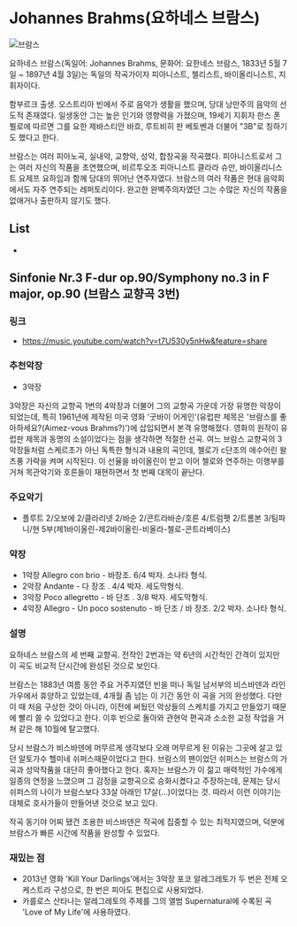 # Johannes Brahms(요하네스 브람스)

![브람스](https://upload.wikimedia.org/wikipedia/commons/1/15/JohannesBrahms.jpg)

요하네스 브람스(독일어: Johannes Brahms, 문화어: 요한네스 브람스, 1833년 5월 7일 ~ 1897년 4월 3일)는 독일의 작곡가이자 피아니스트, 첼리스트, 바이올리니스트, 지휘자이다.

함부르크 출생. 오스트리아 빈에서 주로 음악가 생활을 했으며, 당대 낭만주의 음악의 선도적 존재였다. 일생동안 그는 높은 인기와 영향력을 가졌으며, 19세기 지휘자 한스 폰 뷜로에 따르면 그를 요한 제바스티안 바흐, 루트비히 판 베토벤과 더불어 "3B"로 칭하기도 했다고 한다.

브람스는 여러 피아노곡, 실내악, 교향악, 성악, 합창곡을 작곡했다. 피아니스트로서 그는 여러 자신의 작품을 초연했으며, 비르투오조 피아니스트 클라라 슈만, 바이올리니스트 요제프 요하임과 함께 당대의 뛰어난 연주자였다. 브람스의 여러 작품은 현대 음악회에서도 자주 연주되는 레퍼토리이다. 완고한 완벽주의자였던 그는 수많은 자신의 작품을 없애거나 출판하지 않기도 했다.



## List

- 

## Sinfonie Nr.3 F-dur op.90/Symphony no.3 in F major, op.90 (브람스 교향곡 3번)

### 링크

- https://music.youtube.com/watch?v=t7U530y5nHw&feature=share

### 추천악장

- 3악장

3악장은 자신의 교향곡 1번의 4악장과 더불어 그의 교향곡 가운데 가장 유명한 악장이 되었는데, 특히 1961년에 제작된 미국 영화 '굿바이 어게인'(유럽판 제목은 '브람스를 좋아하세요?(Aimez-vous Brahms?)')에 삽입되면서 본격 유명해졌다. 영화의 원작이 유럽판 제목과 동명의 소설이었다는 점을 생각하면 적절한 선곡. 여느 브람스 교향곡의 3악장들처럼 스케르초가 아닌 독특한 형식과 내용의 곡인데, 첼로가 c단조의 애수어린 왈츠풍 가락을 켜며 시작된다. 이 선율을 바이올린이 받고 이어 첼로와 연주하는 이행부를 거쳐 목관악기와 호른들이 재현하면서 첫 번째 대목이 끝난다. 

### 주요악기

- 플루트 2/오보에 2/클라리넷 2/바순 2/콘트라바순/호른 4/트럼펫 2/트롬본 3/팀파니/현 5부(제1바이올린-제2바이올린-비올라-첼로-콘트라베이스)

### 악장

- 1악장 Allegro con brio - 바장조. 6/4 박자. 소나타 형식.
- 2악장 Andante - 다 장조 . 4/4 박자. 세도막형식.
- 3악장 Poco allegretto - 바 단조 . 3/8 박자. 세도막형식.
- 4악장 Allegro - Un poco sostenuto - 바 단조 / 바 장조. 2/2 박자. 소나타 형식.



### 설명

요하네스 브람스의 세 번째 교향곡. 전작인 2번과는 약 6년의 시간적인 간격이 있지만 이 곡도 비교적 단시간에 완성된 것으로 보인다.

브람스는 1883년 여름 동안 주요 거주지였던 빈을 떠나 독일 남서부의 비스바덴과 라인가우에서 휴양하고 있었는데, 4개월 좀 넘는 이 기간 동안 이 곡을 거의 완성했다. 다만 이 때 처음 구상한 것이 아니라, 이전에 써뒀던 악상들의 스케치를 가지고 만들었기 때문에 빨리 쓸 수 있었다고 한다. 이후 빈으로 돌아와 관현악 편곡과 소소한 교정 작업을 거쳐 같은 해 10월에 탈고했다.

당시 브람스가 비스바덴에 머무르게 생각보다 오래 머무르게 된 이유는 그곳에 살고 있던 알토가수 헬미네 쉬퍼스때문이었다고 한다. 브람스의 팬이었던 쉬퍼스는 브람스의 가곡과 성악작품을 대단히 좋아했다고 한다. 혹자는 브람스가 이 젊고 매력적인 가수에게 일종의 연정을 느꼈으며 그 감정을 교향곡으로 승화시켰다고 주장하는데, 문제는 당시 쉬퍼스의 나이가 브람스보다 33살 아래인 17살(…)이었다는 것. 따라서 이런 이야기는 대체로 호사가들이 만들어낸 것으로 보고 있다.

작곡 동기야 어찌 됐건 조용한 비스바덴은 작곡에 집중할 수 있는 최적지였으며, 덕분에 브람스가 빠른 시간에 작품을 완성할 수 있었다.

### 재밌는 점

- 2013년 영화 'Kill Your Darlings'에서는 3악장 포코 알레그레토가 두 번은 전체 오케스트라 구성으로, 한 번은 피아도 편집으로 사용되었다.
- 카를로스 산타나는 알레그레토의 주제를 그의 앨범 Supernatural에 수록된 곡 'Love of My Life'에 사용하였다.